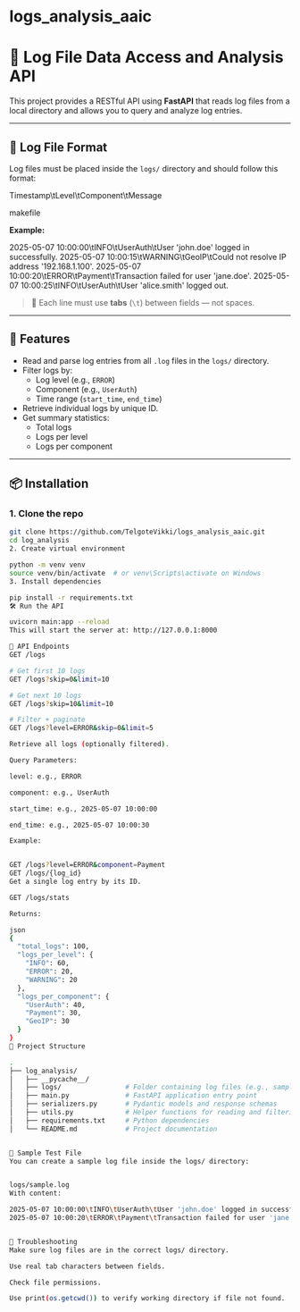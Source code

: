 # logs_analysis_aaic

# 📄 Log File Data Access and Analysis API

This project provides a RESTful API using **FastAPI** that reads log files from a local directory and allows you to query and analyze log entries.

---

## 📁 Log File Format

Log files must be placed inside the `logs/` directory and should follow this format:

Timestamp\tLevel\tComponent\tMessage

makefile

**Example:**

2025-05-07 10:00:00\tINFO\tUserAuth\tUser 'john.doe' logged in successfully.
2025-05-07 10:00:15\tWARNING\tGeoIP\tCould not resolve IP address '192.168.1.100'.
2025-05-07 10:00:20\tERROR\tPayment\tTransaction failed for user 'jane.doe'.
2025-05-07 10:00:25\tINFO\tUserAuth\tUser 'alice.smith' logged out.


> 🔔 Each line must use **tabs** (`\t`) between fields — not spaces.

---

## 🚀 Features

- Read and parse log entries from all `.log` files in the `logs/` directory.
- Filter logs by:
  - Log level (e.g., `ERROR`)
  - Component (e.g., `UserAuth`)
  - Time range (`start_time`, `end_time`)
- Retrieve individual logs by unique ID.
- Get summary statistics:
  - Total logs
  - Logs per level
  - Logs per component

---

## 📦 Installation

### 1. Clone the repo

```bash
git clone https://github.com/TelgoteVikki/logs_analysis_aaic.git
cd log_analysis
2. Create virtual environment

python -m venv venv
source venv/bin/activate  # or venv\Scripts\activate on Windows
3. Install dependencies

pip install -r requirements.txt
🛠️ Run the API

uvicorn main:app --reload
This will start the server at: http://127.0.0.1:8000

🔌 API Endpoints
GET /logs

# Get first 10 logs
GET /logs?skip=0&limit=10

# Get next 10 logs
GET /logs?skip=10&limit=10

# Filter + paginate
GET /logs?level=ERROR&skip=0&limit=5

Retrieve all logs (optionally filtered).

Query Parameters:

level: e.g., ERROR

component: e.g., UserAuth

start_time: e.g., 2025-05-07 10:00:00

end_time: e.g., 2025-05-07 10:00:30

Example:


GET /logs?level=ERROR&component=Payment
GET /logs/{log_id}
Get a single log entry by its ID.

GET /logs/stats

Returns:

json
{
  "total_logs": 100,
  "logs_per_level": {
    "INFO": 60,
    "ERROR": 20,
    "WARNING": 20
  },
  "logs_per_component": {
    "UserAuth": 40,
    "Payment": 30,
    "GeoIP": 30
  }
}
📂 Project Structure

.
├── log_analysis/
│   ├── __pycache__/
│   ├── logs/                # Folder containing log files (e.g., sample.log)
│   ├── main.py              # FastAPI application entry point
│   ├── serializers.py       # Pydantic models and response schemas
│   ├── utils.py             # Helper functions for reading and filtering logs
│   ├── requirements.txt     # Python dependencies
│   └── README.md            # Project documentation


🧪 Sample Test File
You can create a sample log file inside the logs/ directory:


logs/sample.log
With content:

2025-05-07 10:00:00\tINFO\tUserAuth\tUser 'john.doe' logged in successfully.
2025-05-07 10:00:20\tERROR\tPayment\tTransaction failed for user 'jane.doe'.


🐛 Troubleshooting
Make sure log files are in the correct logs/ directory.

Use real tab characters between fields.

Check file permissions.

Use print(os.getcwd()) to verify working directory if file not found.

